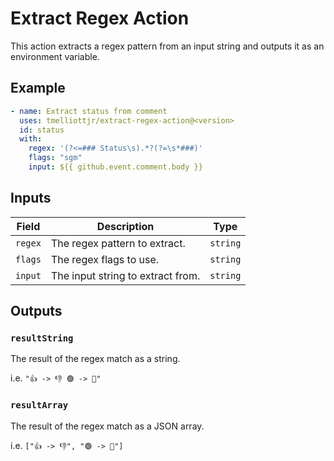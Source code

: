 # Extract Regex Action

This action extracts a regex pattern from an input string and outputs it as an environment variable.

## Example

```yaml
- name: Extract status from comment
  uses: tmelliottjr/extract-regex-action@<version>
  id: status
  with:
    regex: '(?<=### Status\s).*?(?=\s*###)'
    flags: "sgm"
    input: ${{ github.event.comment.body }}
```

## Inputs

| Field   | Description                       | Type     |
| ------- | --------------------------------- | -------- |
| `regex` | The regex pattern to extract.     | `string` |
| `flags` | The regex flags to use.           | `string` |
| `input` | The input string to extract from. | `string` |

## Outputs

### `resultString`

The result of the regex match as a string.

i.e. `"👍 -> 👎 🟢 -> 🔴"`

### `resultArray`

The result of the regex match as a JSON array.

i.e. `["👍 -> 👎", "🟢 -> 🔴"]`
